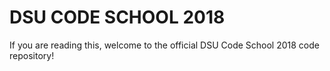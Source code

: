 # DSU CODE SCHOOL 2018

If you are reading this, welcome to the official DSU Code School 2018 code repository!

